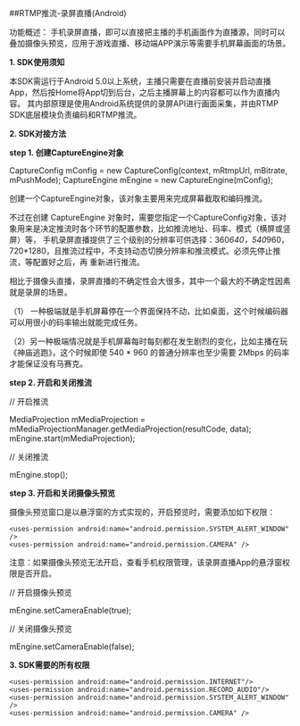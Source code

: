 ##RTMP推流-录屏直播(Android)

功能概述：
手机录屏直播，即可以直接把主播的手机画面作为直播源，同时可以叠加摄像头预览，应用于游戏直播、移动端APP演示等需要手机屏幕画面的场景。

**1. SDK使用须知**

本SDK需运行于Android 5.0以上系统，主播只需要在直播前安装并启动直播App，然后按Home将App切到后台，之后主播屏幕上的内容都可以作为直播内容。
其内部原理是使用Android系统提供的录屏API进行画面采集，并由RTMP SDK底层模块负责编码和RTMP推流。


**2. SDK对接方法**

**step 1. 创建CaptureEngine对象**

CaptureConfig mConfig = new CaptureConfig(context, mRtmpUrl, mBitrate, mPushMode);
CaptureEngine mEngine = new CaptureEngine(mConfig);


创建一个CaptureEngine对象，该对象主要用来完成屏幕截取和编码推流。

不过在创建 CaptureEngine 对象时，需要您指定一个CaptureConfig对象，该对象用来是决定推流时各个环节的配置参数，比如推流地址、码率、模式（横屏或竖屏）等，
手机录屏直播提供了三个级别的分辨率可供选择：360*640，540*960，720*1280，且推流过程中，不支持动态切换分辨率和推流模式。必须先停止推流，等配置好之后，再
重新进行推流。

相比于摄像头直播，录屏直播的不确定性会大很多，其中一个最大的不确定性因素就是录屏的场景。

（1） 一种极端就是手机屏幕停在一个界面保持不动，比如桌面，这个时候编码器可以用很小的码率输出就能完成任务。

（2）另一种极端情况就是手机屏幕每时每刻都在发生剧烈的变化，比如主播在玩《神庙逃跑》，这个时候即使 540 * 960 的普通分辨率也至少需要 2Mbps 的码率才能保证没有马赛克。


**step 2. 开启和关闭推流**

// 开启推流

MediaProjection mMediaProjection = mMediaProjectionManager.getMediaProjection(resultCode, data);
mEngine.start(mMediaProjection);

// 关闭推流

mEngine.stop();


**step 3. 开启和关闭摄像头预览**

摄像头预览窗口是以悬浮窗的方式实现的，开启预览时，需要添加如下权限：
```
<uses-permission android:name="android.permission.SYSTEM_ALERT_WINDOW" />
<uses-permission android:name="android.permission.CAMERA" />
```

注意：如果摄像头预览无法开启，查看手机权限管理，该录屏直播App的悬浮窗权限是否开启。

// 开启摄像头预览

mEngine.setCameraEnable(true);

// 关闭摄像头预览

mEngine.setCameraEnable(false);


**3. SDK需要的所有权限**

```
<uses-permission android:name="android.permission.INTERNET"/>
<uses-permission android:name="android.permission.RECORD_AUDIO"/>
<uses-permission android:name="android.permission.SYSTEM_ALERT_WINDOW" />
<uses-permission android:name="android.permission.CAMERA" />
```

